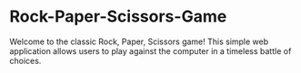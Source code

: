 # Rock-Paper-Scissors-Game
Welcome to the classic Rock, Paper, Scissors game! This simple web application allows users to play against the computer in a timeless battle of choices.
